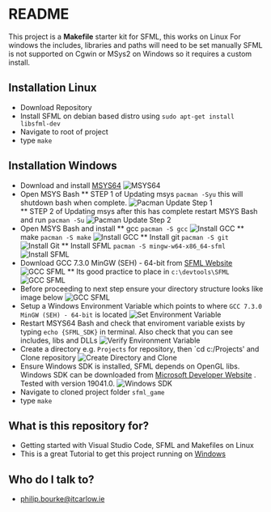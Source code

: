 # README #
This project is a **Makefile** starter kit for SFML, this works on Linux
For windows the includes, libraries and paths will need to be set manually
SFML is not supported on Cgwin or MSys2 on Windows so it requires a custom install.

## Installation Linux
* Download Repository
* Install SFML on debian based distro using ```sudo apt-get install libsfml-dev```
* Navigate to root of project
* type ```make```

## Installation Windows
* Download and install [MSYS64](https://www.msys2.org/)
![MSYS64](./images/MsysWebsite.png)  
* Open MSYS Bash
    ** STEP 1 of Updating msys ```pacman -Syu``` this will shutdown bash when complete.
![Pacman Update Step 1](./images/PacmanUpdateStep1.png)  
    ** STEP 2 of Updating msys after this has complete restart MSYS Bash and run ```pacman -Su```
![Pacman Update Step 2](./images/PacmanUpdateStep2.png) 
* Open MSYS Bash and install 
    ** gcc ```pacman -S gcc```
    ![Install GCC](./images/InstallGCC.png) 
    ** make ```pacman -S make```
    ![Install GCC](./images/InstallMake.png) 
    ** Install git ```pacman -S git```
    ![Install Git](./images/InstallGit.png) 
    ** Install SFML ```pacman -S mingw-w64-x86_64-sfml```
    ![Install SFML](./images/InstallSFML.png) 
* Download GCC 7.3.0 MinGW (SEH) - 64-bit from [SFML Website](https://www.sfml-dev.org/download/sfml/2.5.1/)
![GCC SFML](./images/DownloadSFMLGCC.png) 
    ** Its good practice to place in `c:\devtools\SFML`
    ![GCC SFML](./images/ExtractToDevtools.png) 
* Before proceeding to next step ensure your directory structure looks like image below
![GCC SFML](./images/DirectoryStructure.png) 
* Setup a Windows Environment Variable which points to where `GCC 7.3.0 MinGW (SEH) - 64-bit` is located
![Set Environment Variable](./images/EnvironmentVariable.png) 
* Restart MSYS64 Bash and check that enviroment variable exists by typing `echo {SFML_SDK}` in terminal. Also check that you can see includes, libs and DLLs
![Verify Environment Variable](./images/Verify_SFML_SDK_Env_Variable.png) 
* Create a directory e.g. `Projects` for repository, then `cd c:/Projects' and Clone repository
![Create Directory and Clone](./images/CloneRepo.png) 
* Ensure Windows SDK is installed, SFML depends on OpenGL libs. Windows SDK can be downloaded from [Microsoft Developer Website](https://developer.microsoft.com/en-us/windows/downloads/sdk-archive/) . Tested with version 19041.0.
![Windows SDK](./images/Window10SDK.png) 
* Navigate to cloned project folder `sfml_game`
* type ```make```

## What is this repository for? ##
* Getting started with Visual Studio Code, SFML and Makefiles on Linux
* This is a great Tutorial to get this project running on [Windows](https://www.youtube.com/watch?v=Ljhpsdz8Ouo)

## Who do I talk to? ##
* philip.bourke@itcarlow.ie